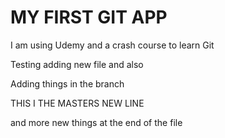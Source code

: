 # MY FIRST GIT APP
I am using Udemy and a crash course to learn Git

Testing adding new file and also

Adding things in the branch

THIS I THE MASTERS NEW LINE

and more new things at the end of the file
